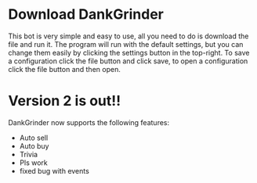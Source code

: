 # Download DankGrinder

This bot is very simple and easy to use, all you need to do is download the file and run it. The program will run with the default settings, but you can change them easily by clicking the settings button in the top-right. To save a configuration click the file button and click save, to open a configuration click the file button and then open.


# Version 2 is out!!
DankGrinder now supports the following features:

 - Auto sell
 - Auto buy
 - Trivia
 - Pls work
 - fixed bug with events


